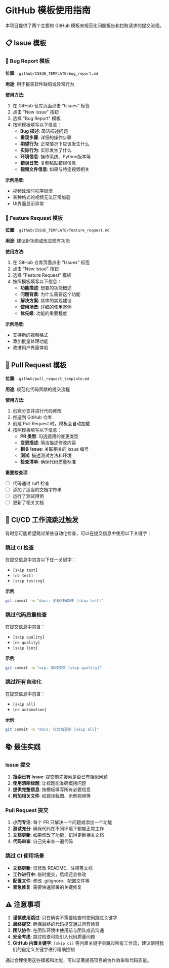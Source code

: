 # GitHub 模板使用指南

本项目提供了两个主要的 GitHub 模板来规范化问题报告和拉取请求的提交流程。

## 📋 Issue 模板

### 🐛 Bug Report 模板

**位置**: `.github/ISSUE_TEMPLATE/bug_report.md`

**用途**: 用于报告软件缺陷或异常行为

**使用方法**:
1. 在 GitHub 仓库页面点击 "Issues" 标签
2. 点击 "New issue" 按钮
3. 选择 "Bug Report" 模板
4. 按照模板填写以下信息：
   - **Bug 描述**: 简洁描述问题
   - **重现步骤**: 详细的操作步骤
   - **期望行为**: 正常情况下应该发生什么
   - **实际行为**: 实际发生了什么
   - **环境信息**: 操作系统、Python版本等
   - **错误日志**: 复制粘贴错误信息
   - **视频文件信息**: 如果与特定视频相关

**示例场景**:
- 视频处理时程序崩溃
- 某种格式的视频无法正常加载
- UI界面显示异常

### 🚀 Feature Request 模板

**位置**: `.github/ISSUE_TEMPLATE/feature_request.md`

**用途**: 建议新功能或改进现有功能

**使用方法**:
1. 在 GitHub 仓库页面点击 "Issues" 标签
2. 点击 "New issue" 按钮
3. 选择 "Feature Request" 模板
4. 按照模板填写以下信息：
   - **功能描述**: 想要的功能概述
   - **问题背景**: 为什么需要这个功能
   - **解决方案**: 具体的实现建议
   - **使用场景**: 详细的使用案例
   - **优先级**: 功能的重要程度

**示例场景**:
- 支持新的视频格式
- 添加批量处理功能
- 改进用户界面体验

## 📝 Pull Request 模板

**位置**: `.github/pull_request_template.md`

**用途**: 规范化代码贡献的提交流程

**使用方法**:
1. 创建分支并进行代码修改
2. 推送到 GitHub 仓库
3. 创建 Pull Request 时，模板会自动加载
4. 按照模板填写以下信息：
   - **PR 类型**: 勾选适用的变更类型
   - **变更描述**: 简洁描述修改内容
   - **相关 Issue**: 关联相关的 issue 编号
   - **测试**: 描述测试方法和环境
   - **检查清单**: 确保代码质量标准

**重要检查项**:
- [ ] 代码通过 ruff 检查
- [ ] 添加了适当的文档字符串
- [ ] 运行了测试用例
- [ ] 更新了相关文档

## 🔄 CI/CD 工作流跳过触发

有时您可能希望跳过某些自动化检查，可以在提交信息中使用以下关键字：

### 跳过 CI 检查
在提交信息中包含以下任一关键字：
- `[skip test]`
- `[no test]`
- `[skip testing]`

**示例**:
```bash
git commit -m "docs: 更新README [skip test]"
```

### 跳过代码质量检查
在提交信息中包含：
- `[skip quality]`
- `[no quality]`
- `[skip lint]`

**示例**:
```bash
git commit -m "wip: 临时提交 [skip quality]"
```

### 跳过所有自动化
在提交信息中包含：
- `[skip all]`
- `[no automation]`

**示例**:
```bash
git commit -m "docs: 仅文档更新 [skip all]"
```

## 📚 最佳实践

### Issue 提交
1. **搜索已有 Issue**: 提交前先搜索是否已有相似问题
2. **使用清晰标题**: 让标题能准确概括问题
3. **提供完整信息**: 按模板填写所有必要信息
4. **附加相关文件**: 如错误截图、示例视频等

### Pull Request 提交
1. **小而专注**: 每个 PR 只解决一个问题或添加一个功能
2. **测试充分**: 确保代码在不同环境下都能正常工作
3. **文档更新**: 如果修改了功能，记得更新相关文档
4. **代码审查**: 自己先审查一遍代码

### 跳过 CI 使用场景
- **文档更新**: 仅修改 README、注释等文档
- **工作进行中**: 临时提交，后续还会修改
- **配置文件**: 修改 .gitignore、配置文件等
- **紧急修复**: 需要快速部署的关键修复

## ⚠️ 注意事项

1. **谨慎使用跳过**: 只在确实不需要检查时使用跳过关键字
2. **最终提交**: 确保最终的代码提交通过所有检查
3. **团队协作**: 在团队环境中使用前与团队成员沟通
4. **安全考虑**: 跳过检查可能引入代码质量问题
5. **GitHub 内置关键字**: `[skip ci]` 等内置关键字会跳过所有工作流，建议使用我们的自定义关键字进行精确控制

通过合理使用这些模板和功能，可以显著提高项目的协作效率和代码质量。
